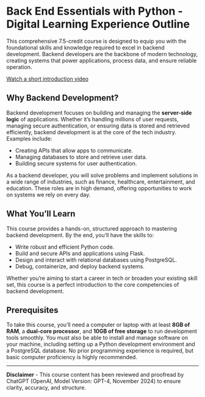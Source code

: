 # Back End Essentials with Python -  Digital Learning Experience Outline

This comprehensive 7.5-credit course is designed to equip you with the foundational skills and knowledge required to excel in backend development. Backend developers are the backbone of modern technology, creating systems that power applications, process data, and ensure reliable operation.

[Watch a short introduction video](https://drive.google.com/file/d/1NZ_FsukyeQ4V7CsyF6Evk1zlA03KgfW1/preview)

## Why Backend Development?
Backend development focuses on building and managing the **server-side logic** of applications. Whether it’s handling millions of user requests, managing secure authentication, or ensuring data is stored and retrieved efficiently, backend development is at the core of the tech industry. Examples include:
- Creating APIs that allow apps to communicate.
- Managing databases to store and retrieve user data.
- Building secure systems for user authentication.

As a backend developer, you will solve problems and implement solutions in a wide range of industries, such as finance, healthcare, entertainment, and education. These roles are in high demand, offering opportunities to work on systems we rely on every day.

## What You’ll Learn
This course provides a hands-on, structured approach to mastering backend development. By the end, you’ll have the skills to:  
- Write robust and efficient Python code.
- Build and secure APIs and applications using Flask.
- Design and interact with relational databases using PostgreSQL.
- Debug, containerize, and deploy backend systems.

Whether you’re aiming to start a career in tech or broaden your existing skill set, this course is a perfect introduction to the core competencies of backend development.

## Prerequisites  

To take this course, you’ll need a computer or laptop with at least **8GB of RAM**, a **dual-core processor**, and **10GB of free storage** to run development tools smoothly. You must also be able to install and manage software on your machine, including setting up a Python development environment and a PostgreSQL database. No prior programming experience is required, but basic computer proficiency is highly recommended.  

<hr>

**Disclaimer** - This course content has been reviewed and proofread by ChatGPT (OpenAI, Model Version: GPT-4, November 2024) to ensure clarity, accuracy, and structure.